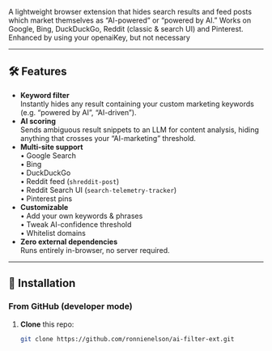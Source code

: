 A lightweight browser extension that hides search results and feed posts which market themselves as “AI-powered” or “powered by AI.” Works on Google, Bing, DuckDuckGo, Reddit (classic & search UI) and Pinterest.
Enhanced by using your openaiKey, but not necessary 

---

## 🛠 Features

- **Keyword filter**  
  Instantly hides any result containing your custom marketing keywords (e.g. “powered by AI”, “AI-driven”).
- **AI scoring**  
  Sends ambiguous result snippets to an LLM for content analysis, hiding anything that crosses your “AI-marketing” threshold.
- **Multi-site support**  
  • Google Search  
  • Bing  
  • DuckDuckGo  
  • Reddit feed (`shreddit-post`)  
  • Reddit Search UI (`search-telemetry-tracker`)  
  • Pinterest pins  
- **Customizable**  
  • Add your own keywords & phrases  
  • Tweak AI-confidence threshold  
  • Whitelist domains  
- **Zero external dependencies**  
  Runs entirely in-browser, no server required.

---

## 🚀 Installation

### From GitHub (developer mode)

1. **Clone** this repo:
   ```bash
   git clone https://github.com/ronnienelson/ai-filter-ext.git

